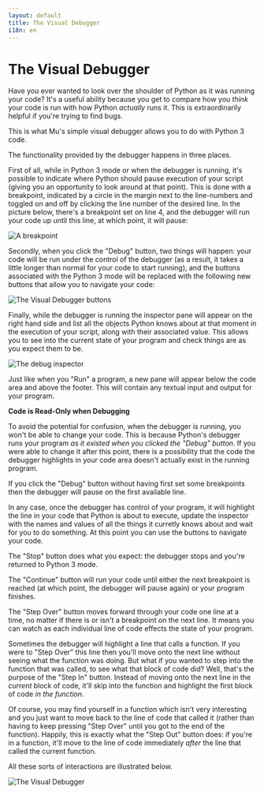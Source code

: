 ```yaml
---
layout: default
title: The Visual Debugger 
i18n: en
---
```


# The Visual Debugger

Have you ever wanted to look over the shoulder of Python as it was running
your code? It's a useful ability because you get to compare how you *think*
your code is run with how Python *actually* runs it. This is extraordinarily
helpful if you're trying to find bugs.

This is what Mu's simple visual debugger allows you to do with Python 3 code.

The functionality provided by the debugger happens in three places.

First of all, while in Python 3 mode or when the debugger is running, it's
possible to indicate where Python should pause execution of your script
(giving you an opportunity to look around at that point). This is done with a
breakpoint, indicated by a circle in the margin next to the line-numbers and
toggled on and off by clicking the line number of the desired line. In the
picture below, there's a breakpoint set on line 4, and the debugger will run
your code up until this line, at which point, it will pause:

<div class="row">
  <img src="/img/en/tutorials/breakpoint.png" alt="A breakpoint" class="img-responsive center-block img-rounded movie"/>
  <br/>
</div>

Secondly, when you click the "Debug" button, two things will happen: your
code will be run under the control of the debugger (as a result, it takes
a little longer than normal for your code to start running), and the buttons
associated with the Python 3 mode will be replaced with the following new
buttons that allow you to navigate your code:

<div class="row">
  <img src="/img/en/tutorials/debug_buttons.png" alt="The Visual Debugger buttons" class="img-responsive center-block img-rounded movie"/>
  <br/>
</div>

Finally, while the debugger is running the inspector pane will appear on the
right hand side and list all the objects Python knows about at that moment in
the execution of your script, along with their associated value. This allows
you to see into the current state of your program and check things are as you
expect them to be.

<div class="row">
  <img src="/img/en/tutorials/debug_inspector.png" alt="The debug inspector" class="img-responsive center-block img-rounded movie"/>
  <br/>
</div>

Just like when you "Run" a program, a new pane will appear below the code area
and above the footer. This will contain any textual input and output for your
program.

<div class="panel panel-warning">
    <div class="panel-heading"><strong>Code is Read-Only when Debugging</strong></div>
    <div class="panel-body">
        <p>To avoid the potential for confusion, when the debugger is running,
        you won't be able to change your code. This is because Python's
        debugger runs your program <em>as it existed when you clicked the
        "Debug" button</em>. If you were able to change it after this point,
        there is a possibility that the code the debugger highlights in your
        code area doesn't actually exist in the running program.</p>
    </div>
</div>

If you click the "Debug" button without having first set some breakpoints then
the debugger will pause on the first available line.

In any case, once the debugger has control of your program, it will
highlight the line in your code that Python is about to execute, update the
inspector with the names and values of all the things it curretly knows about
and wait for you to do something. At this point you can use the buttons to
navigate your code.

The "Stop" button does what you expect: the debugger stops and you're returned
to Python 3 mode.

The "Continue" button will run your code until either the next breakpoint is
reached (at which point, the debugger will pause again) or your program
finishes.

The "Step Over" button moves forward through your code one line at a time, no
matter if there is or isn't a breakpoint on the next line. It means you can
watch as each individual line of code effects the state of your program.

Sometimes the debugger will highlight a line that calls a function. If you were
to "Step Over" this line then you'll move onto the next line without seeing
what the function was doing. But what if you
wanted to step into the function that was called, to see what that block of
code did? Well, that's the purpose of the "Step In" button. Instead of
moving onto the next line in the *current* block of code, it'll skip
into the function and highlight the first block of code *in the function*.

Of course, you may find yourself in a function which isn't very interesting and
you just want to move back to the line of code that called it (rather than
having to keep pressing "Step Over" until you got to the end of the function).
Happily, this is exactly what the "Step Out" button does: if you're in a
function, it'll move to the line of code immediately *after* the line that
called the current function.

All these sorts of interactions are illustrated below.

<div class="row">
  <img src="/img/en/tutorials/debugger.gif" alt="The Visual Debugger" class="img-responsive center-block img-rounded movie"/>
  <br/>
</div>
